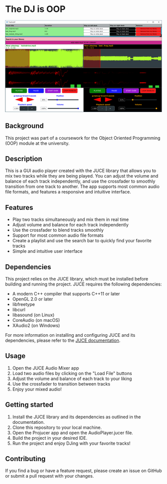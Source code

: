 # The DJ is OOP

![Screenshoot](./screenshoot.png?raw=true "The DJ is OOP")

## Background
This project was part of a coursework for the Object Oriented Programming (OOP) module at the university. 
## Description

This is a GUI audio player created with the JUCE library that allows you to mix two tracks while they are being played. You can adjust the volume and balance of each track independently, and use the crossfader to smoothly transition from one track to another. The app supports most common audio file formats, and features a responsive and intuitive interface.

## Features

- Play two tracks simultaneously and mix them in real time
- Adjust volume and balance for each track independently
- Use the crossfader to blend tracks smoothly
- Support for most common audio file formats
- Create a playlist and use the search bar to quickly find your favorite tracks
- Simple and intuitive user interface

## Dependencies

This project relies on the JUCE library, which must be installed before building and running the project. JUCE requires the following dependencies:

- A modern C++ compiler that supports C++11 or later
- OpenGL 2.0 or later
- libfreetype
- libcurl
- libasound (on Linux)
- CoreAudio (on macOS)
- XAudio2 (on Windows)

For more information on installing and configuring JUCE and its dependencies, please refer to the [JUCE documentation](https://github.com/juce-framework/JUCE/blob/master/docs/Linux%20Dependencies.md).

## Usage

1. Open the JUCE Audio Mixer app
2. Load two audio files by clicking on the "Load File" buttons
3. Adjust the volume and balance of each track to your liking
4. Use the crossfader to transition between tracks
5. Enjoy your mixed audio!

## Getting started

1. Install the JUCE library and its dependencies as outlined in the documentation.
2. Clone this repository to your local machine.
3. Open the Projucer app and open the AudioPlayer.jucer file.
4. Build the project in your desired IDE.
5. Run the project and enjoy DJing with your favorite tracks!

## Contributing

If you find a bug or have a feature request, please create an issue on GitHub or submit a pull request with your changes.

